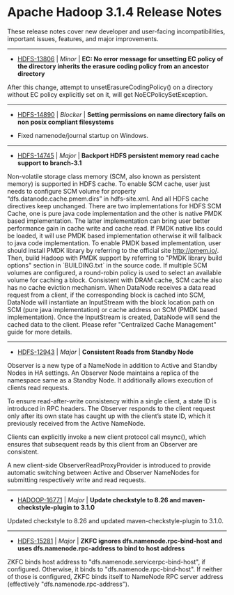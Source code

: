 
<!---
# Licensed to the Apache Software Foundation (ASF) under one
# or more contributor license agreements.  See the NOTICE file
# distributed with this work for additional information
# regarding copyright ownership.  The ASF licenses this file
# to you under the Apache License, Version 2.0 (the
# "License"); you may not use this file except in compliance
# with the License.  You may obtain a copy of the License at
#
#     http://www.apache.org/licenses/LICENSE-2.0
#
# Unless required by applicable law or agreed to in writing, software
# distributed under the License is distributed on an "AS IS" BASIS,
# WITHOUT WARRANTIES OR CONDITIONS OF ANY KIND, either express or implied.
# See the License for the specific language governing permissions and
# limitations under the License.
-->
# Apache Hadoop  3.1.4 Release Notes

These release notes cover new developer and user-facing incompatibilities, important issues, features, and major improvements.


---

* [HDFS-13806](https://issues.apache.org/jira/browse/HDFS-13806) | *Minor* | **EC: No error message for unsetting EC policy of the directory inherits the erasure coding policy from an ancestor directory**

After this change, attempt to unsetErasureCodingPolicy() on a directory without EC policy explicitly set on it, will get NoECPolicySetException.


---

* [HDFS-14890](https://issues.apache.org/jira/browse/HDFS-14890) | *Blocker* | **Setting permissions on name directory fails on non posix compliant filesystems**

- Fixed namenode/journal startup on Windows.


---

* [HDFS-14745](https://issues.apache.org/jira/browse/HDFS-14745) | *Major* | **Backport HDFS persistent memory read cache support to branch-3.1**

Non-volatile storage class memory (SCM, also known as persistent memory) is supported in HDFS cache. To enable SCM cache, user just needs to configure SCM volume for property “dfs.datanode.cache.pmem.dirs” in hdfs-site.xml. And all HDFS cache directives keep unchanged. There are two implementations for HDFS SCM Cache, one is pure java code implementation and the other is native PMDK based implementation. The latter implementation can bring user better performance gain in cache write and cache read. If PMDK native libs could be loaded, it will use PMDK based implementation otherwise it will fallback to java code implementation. To enable PMDK based implementation, user should install PMDK library by referring to the official site http://pmem.io/. Then, build Hadoop with PMDK support by referring to "PMDK library build options" section in \`BUILDING.txt\` in the source code. If multiple SCM volumes are configured, a round-robin policy is used to select an available volume for caching a block. Consistent with DRAM cache, SCM cache also has no cache eviction mechanism. When DataNode receives a data read request from a client, if the corresponding block is cached into SCM, DataNode will instantiate an InputStream with the block location path on SCM (pure java implementation) or cache address on SCM (PMDK based implementation). Once the InputStream is created, DataNode will send the cached data to the client. Please refer "Centralized Cache Management" guide for more details.


---

* [HDFS-12943](https://issues.apache.org/jira/browse/HDFS-12943) | *Major* | **Consistent Reads from Standby Node**

Observer is a new type of a NameNode in addition to Active and Standby Nodes in HA settings. An Observer Node maintains a replica of the namespace same as a Standby Node. It additionally allows execution of clients read requests.

To ensure read-after-write consistency within a single client, a state ID is introduced in RPC headers. The Observer responds to the client request only after its own state has caught up with the client’s state ID, which it previously received from the Active NameNode.

Clients can explicitly invoke a new client protocol call msync(), which ensures that subsequent reads by this client from an Observer are consistent.

A new client-side ObserverReadProxyProvider is introduced to provide automatic switching between Active and Observer NameNodes for submitting respectively write and read requests.


---

* [HADOOP-16771](https://issues.apache.org/jira/browse/HADOOP-16771) | *Major* | **Update checkstyle to 8.26 and maven-checkstyle-plugin to 3.1.0**

Updated checkstyle to 8.26 and updated maven-checkstyle-plugin to 3.1.0.


---

* [HDFS-15281](https://issues.apache.org/jira/browse/HDFS-15281) | *Major* | **ZKFC ignores dfs.namenode.rpc-bind-host and uses dfs.namenode.rpc-address to bind to host address**

ZKFC binds host address to "dfs.namenode.servicerpc-bind-host", if configured. Otherwise, it binds to "dfs.namenode.rpc-bind-host". If neither of those is configured, ZKFC binds itself to NameNode RPC server address (effectively "dfs.namenode.rpc-address").



